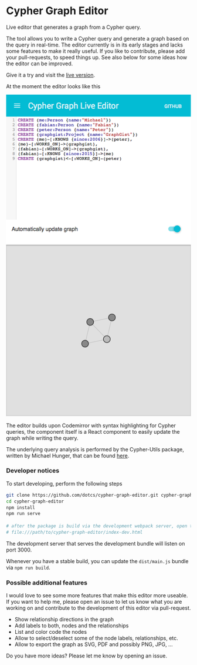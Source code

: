 # Cypher Graph Editor

Live editor that generates a graph from a Cypher query.

The tool allows you to write a Cypher query and generate a graph based on the query in real-time. The editor 
currently is in its early stages and lacks some features to make it really useful. If you like to contribute, please 
add your pull-requests, to speed things up. See also below for some ideas how the editor can be improved.

Give it a try and visit the [live version](http://dotcs.github.io/cypher-graph-editor/).

At the moment the editor looks like this

![Alt text](/screenshots/main-screen.png?raw=true "Main screen of the editor")

The editor builds upon Codemirror with syntax highlighting for Cypher queries, the component itself is a React 
component to easily update the graph while writing the query.

The underlying query analysis is performed by the Cypher-Utils package, written by Michael Hunger, that can be found 
[here](https://github.com/jexp/cypher-utils).


### Developer notices

To start developing, perform the following steps

```bash
git clone https://github.com/dotcs/cypher-graph-editor.git cypher-graph-editor
cd cypher-graph-editor
npm install
npm run serve

# after the package is build via the development webpack server, open the page at
# file:///path/to/cypher-graph-editor/index-dev.html
```

The development server that serves the development bundle will listen on port 3000.

Whenever you have a stable build, you can update the `dist/main.js` bundle via `npm run build`.

### Possible additional features

I would love to see some more features that make this editor more useable. If you want to help me, please open 
an issue to let us know what you are working on and contribute to the development of this editor via pull-request.

* Show relationship directions in the graph
* Add labels to both, nodes and the relationships
* List and color code the nodes
* Allow to select/deselect some of the node labels, relationships, etc.
* Allow to export the graph as SVG, PDF and possibly PNG, JPG, ...

Do you have more ideas? Please let me know by opening an issue.
